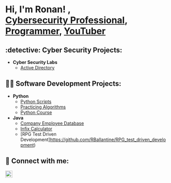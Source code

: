 <h1>Hi, I'm Ronan! , <br/><a href="https://www.linkedin.com/in/joshmadakor/">Cybersecurity Professional</a>, <a href="https://github.com/RBallantine">Programmer</a>, <a href="https://www.youtube.com/c/joshmadakor">YouTuber</a></h1>

<h2> :detective: Cyber Security Projects:</h2>

- <b>Cyber Security Labs</b>
  - [Active Directory](https://github.com/RBallantine/)
  
<h2>👨‍💻 Software Development Projects:</h2>

- <b>Python</b>
  - [Python Scripts](https://github.com/RBallantine/python_scripts)
  - [Practicing Algorithms](https://github.com/RBallantine/python_algorithm_practice)
  - [Python Course](https://github.com/RBallantine/PythonProgress)
- <b>Java</b>
  - [Company Employee Database](https://github.com/RBallantine/Assignment1)
  - [Infix Calculator](https://github.com/RBallantine/Infix_calculator)
  - [RPG Test Driven Development]https://github.com/RBallantine/RPG_test_driven_development)

<h2> 🤳 Connect with me:</h2>

[<img align="left" alt="JoshMadakor | Twitter" width="22px" src="https://cdn.jsdelivr.net/npm/simple-icons@v3/icons/linkedin.svg" />][linkedin]

[linkedin]: https://linkedin.com/

<!--
**RBallantine/RBallantine** is a ✨ _special_ ✨ repository because its `README.md` (this file) appears on your GitHub profile.

Here are some ideas to get you started:

- 🔭 I’m currently working on ...
- 🌱 I’m currently learning ...
- 👯 I’m looking to collaborate on ...
- 🤔 I’m looking for help with ...
- 💬 Ask me about ...
- 📫 How to reach me: ...
- 😄 Pronouns: ...
- ⚡ Fun fact: ...
-->
